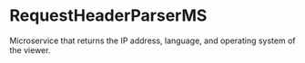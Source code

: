 # RequestHeaderParserMS
Microservice that returns the IP address, language, and operating system of the viewer.